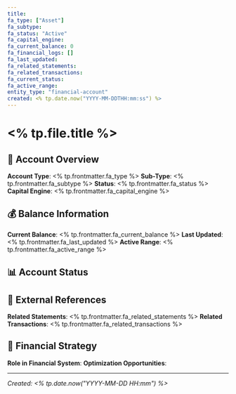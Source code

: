 ```yaml
---
title:
fa_type: ["Asset"]
fa_subtype:
fa_status: "Active"
fa_capital_engine:
fa_current_balance: 0
fa_financial_logs: []
fa_last_updated:
fa_related_statements:
fa_related_transactions:
fa_current_status:
fa_active_range:
entity_type: "financial-account"
created: <% tp.date.now("YYYY-MM-DDTHH:mm:ss") %>
---
```


# <% tp.file.title %>

## 🏦 Account Overview

**Account Type**: <% tp.frontmatter.fa_type %>
**Sub-Type**: <% tp.frontmatter.fa_subtype %>
**Status**: <% tp.frontmatter.fa_status %>
**Capital Engine**: <% tp.frontmatter.fa_capital_engine %>

## 💰 Balance Information

**Current Balance**: <% tp.frontmatter.fa_current_balance %>
**Last Updated**: <% tp.frontmatter.fa_last_updated %>
**Active Range**: <% tp.frontmatter.fa_active_range %>

## 📊 Account Status

## 📄 External References

**Related Statements**: <% tp.frontmatter.fa_related_statements %>
**Related Transactions**: <% tp.frontmatter.fa_related_transactions %>

## 🧠 Financial Strategy

**Role in Financial System**:
**Optimization Opportunities**: 

---

*Created: <% tp.date.now("YYYY-MM-DD HH:mm") %>*
